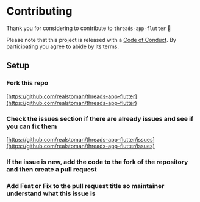 # Contributing

Thank you for considering to contribute to `threads-app-flutter` 💖

Please note that this project is released with a [Code of Conduct](https://github.com/realstoman/threads-app-flutter/blob/main/CODE_OF_CONDUCT.md). By participating you agree to abide by its terms.

## Setup

### Fork this repo

[https://github.com/realstoman/threads-app-flutter](https://github.com/realstoman/threads-app-flutter)

### Check the issues section if there are already issues and see if you can fix them

[https://github.com/realstoman/threads-app-flutter/issues](https://github.com/realstoman/threads-app-flutter/issues)

### If the issue is new, add the code to the fork of the repository and then create a pull request

### Add Feat or Fix to the pull request title so maintainer understand what this issue is
